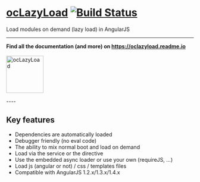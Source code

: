 <a href="https://oclazyload.readme.io" target="_blank">ocLazyLoad</a> [![Build Status](https://travis-ci.org/ocombe/ocLazyLoad.svg)](https://travis-ci.org/ocombe/ocLazyLoad)
==========

Load modules on demand (lazy load) in AngularJS

----
<p align="center">

<b>Find all the documentation (and more) on https://oclazyload.readme.io</b>
<br/><br/>
<a href="https://oclazyload.readme.io" target="_blank"><img src="http://i.imgur.com/TAsO0q6.png" alt="ocLazyLoad" title="ocLazyLoad" width="100" height="100" align="center"></a>

</p>
----

## Key features
- Dependencies are automatically loaded
- Debugger friendly (no eval code)
- The ability to mix normal boot and load on demand
- Load via the service or the directive
- Use the embedded async loader or use your own (requireJS, ...)
- Load js (angular or not) / css / templates files
- Compatible with AngularJS 1.2.x/1.3.x/1.4.x
